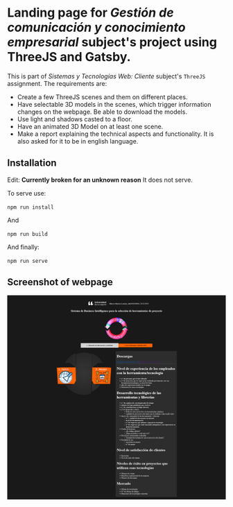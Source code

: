 # Landing page for *Gestión de comunicación y conocimiento empresarial* subject's project using ThreeJS and Gatsby.

This is part of *Sistemas y Tecnologías Web: Cliente* subject's `ThreeJS` assignment. The requirements are:

  - Create a few ThreeJS scenes and them on different places.
  - Have selectable 3D models in the scenes, which trigger information changes on the webpage. Be able to download the models.
  - Use light and shadows casted to a floor.
  - Have an animated 3D Model on at least one scene.
  - Make a report explaining the technical aspects and functionality. It is also asked for it to be in english language.

## Installation

Edit: **Currently broken for an unknown reason** It does not serve.

To serve use:

`npm run install`

And

`npm run build`

And finally:

`npm run serve`

## Screenshot of webpage

![screenshot of the finished webpage](./docs/final_state.png)
